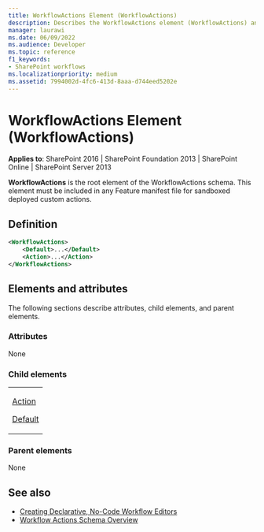 ```yaml
---
title: WorkflowActions Element (WorkflowActions)
description: Describes the WorkflowActions element (WorkflowActions) and provides the element's definition, child elements, and additional references.
manager: laurawi
ms.date: 06/09/2022
ms.audience: Developer
ms.topic: reference
f1_keywords:
- SharePoint workflows
ms.localizationpriority: medium
ms.assetid: 7994002d-4fc6-413d-8aaa-d744eed5202e
---
```


# WorkflowActions Element (WorkflowActions)

**Applies to**: SharePoint 2016 | SharePoint Foundation 2013 | SharePoint Online | SharePoint Server 2013

**WorkflowActions** is the root element of the WorkflowActions schema. This element must be included in any Feature manifest file for sandboxed deployed custom actions.

## Definition

```XML
<WorkflowActions>
    <Default>...</Default>
    <Action>...</Action>
</WorkflowActions>
```

## Elements and attributes

The following sections describe attributes, child elements, and parent elements.

### Attributes

None

### Child elements

<table>
<colgroup>
<col width="100%" />
</colgroup>
<tbody>
<tr class="odd">
<td align="left"><p><a href="action-element-workflowactions.md">Action</a></p>
<p><a href="default-element-workflowactions.md">Default</a></p></td>
</tr>
</tbody>
</table>

### Parent elements

None


## See also

- [Creating Declarative, No-Code Workflow Editors](https://msdn.microsoft.com/library/office/bb417436.aspx)
- [Workflow Actions Schema Overview](https://msdn.microsoft.com/library/office/bb897626.aspx)
